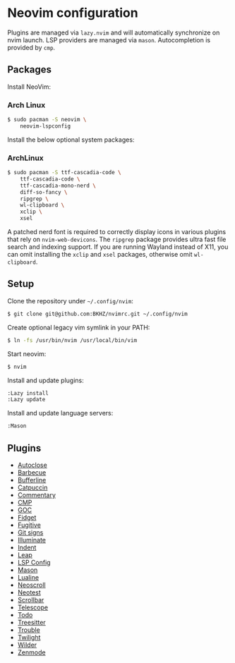 # Neovim configuration

Plugins are managed via `lazy.nvim` and will automatically synchronize on nvim launch. LSP providers are managed via
`mason`. Autocompletion is provided by `cmp`.

## Packages

Install NeoVim:

### Arch Linux

```bash
$ sudo pacman -S neovim \
	neovim-lspconfig
```

Install the below optional system packages:

### ArchLinux

```bash
$ sudo pacman -S ttf-cascadia-code \
	ttf-cascadia-code \
	ttf-cascadia-mono-nerd \
	diff-so-fancy \
	ripgrep \
	wl-clipboard \
	xclip \
	xsel
```

A patched nerd font is required to correctly display icons in various plugins that rely on `nvim-web-devicons`. The
`ripgrep` package provides ultra fast file search and indexing support. If you are running Wayland instead of X11, you
can omit installing the `xclip` and `xsel` packages, otherwise omit `wl-clipboard`.

## Setup

Clone the repository under `~/.config/nvim`:
```bash
$ git clone git@github.com:BKHZ/nvimrc.git ~/.config/nvim
```

Create optional legacy vim symlink in your PATH:
```bash
$ ln -fs /usr/bin/nvim /usr/local/bin/vim
```

Start neovim:
```bash
$ nvim
```

Install and update plugins:
```bash
:Lazy install
:Lazy update
```

Install and update language servers:
```bash
:Mason
```

## Plugins
- [Autoclose](https://github.com/m4xshen/autoclose.nvim)
- [Barbecue](https://github.com/utilyre/barbecue.nvim)
- [Bufferline](https://github.com/akinsho/bufferline.nvim)
- [Catpuccin](https://github.com/catppuccin/nvim)
- [Commentary](https://github.com/tpope/vim-commentary)
- [CMP](https://github.com/hrsh7th/nvim-cmp)
- [GOC](https://github.com/rafaelsq/nvim-goc.lua)
- [Fidget](https://github.com/j-hui/fidget.nvim)
- [Fugitive](https://github.com/tpope/vim-fugitive)
- [Git signs](https://github.com/lewis6991/gitsigns.nvim)
- [Illuminate](https://github.com/RRethy/vim-illuminate)
- [Indent](https://github.com/lukas-reineke/indent-blankline.nvim)
- [Leap](https://github.com/ggandor/leap.nvim)
- [LSP Config](https://github.com/neovim/nvim-lspconfig)
- [Mason](https://github.com/williamboman/mason.nvim)
- [Lualine](https://github.com/nvim-lualine/lualine.nvim)
- [Neoscroll](https://github.com/karb94/neoscroll.nvim)
- [Neotest](https://github.com/nvim-neotest/neotest)
- [Scrollbar](https://github.com/petertriho/nvim-scrollbar)
- [Telescope](https://github.com/nvim-telescope/telescope.nvim)
- [Todo](https://github.com/folke/todo-comments.nvim)
- [Treesitter](https://github.com/nvim-treesitter/nvim-treesitter)
- [Trouble](https://github.com/folke/trouble.nvim)
- [Twilight](https://github.com/folke/twilight.nvim)
- [Wilder](https://github.com/gelguy/wilder.nvim)
- [Zenmode](https://github.com/folke/zen-mode.nvim)
